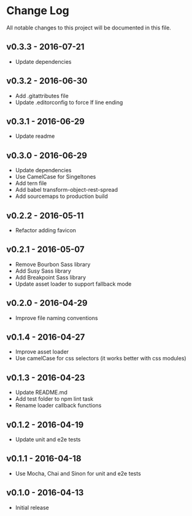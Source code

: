 # Change Log
All notable changes to this project will be documented in this file.

## v0.3.3 - 2016-07-21
- Update dependencies

## v0.3.2 - 2016-06-30
- Add .gitattributes file
- Update .editorconfig to force lf line ending

## v0.3.1 - 2016-06-29
- Update readme

## v0.3.0 - 2016-06-29
- Update dependencies
- Use CamelCase for Singeltones
- Add tern file
- Add babel transform-object-rest-spread
- Add sourcemaps to production build

## v0.2.2 - 2016-05-11
- Refactor adding favicon

## v0.2.1 - 2016-05-07
- Remove Bourbon Sass library
- Add Susy Sass library
- Add Breakpoint Sass library
- Update asset loader to support fallback mode

## v0.2.0 - 2016-04-29
- Improve file naming conventions

## v0.1.4 - 2016-04-27
- Improve asset loader
- Use camelCase for css selectors (it works better with css modules)

## v0.1.3 - 2016-04-23
- Update README.md
- Add test folder to npm lint task
- Rename loader callback functions

## v0.1.2 - 2016-04-19
- Update unit and e2e tests

## v0.1.1 - 2016-04-18
- Use Mocha, Chai and Sinon for unit and e2e tests

## v0.1.0 - 2016-04-13
- Initial release
